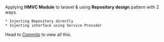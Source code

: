 Applying **HMVC Module** to laravel & using **Repository design** pattern with 2 ways.
```
* Injecting Repository directly
* Injecting interface using Service Provider
```

Head to <a href="https://github.com/kashwa/Laravel-HMVC/commits/master">Commits</a> to view all this.
